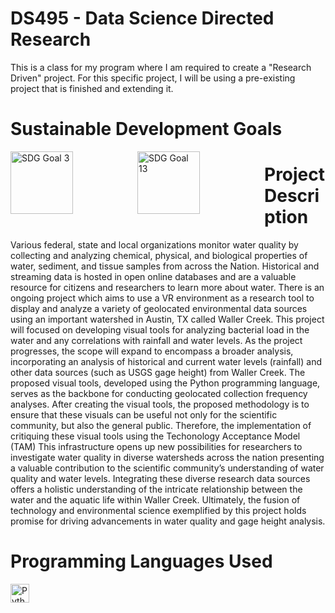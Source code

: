 # DS495 - Data Science Directed Research 
This is a class for my program where I am required to create a "Research Driven" project. For this specific project, I will be using a pre-existing project that is finished and extending it. 

# Sustainable Development Goals
 <img align="left" alt="SDG Goal 3" width="100px" style="padding-right:100px;" src="https://knowsdgs.jrc.ec.europa.eu/themes/sdgs/assets/img/sdg3.png" />
 <img align="left" alt="SDG Goal 13" width="100px" style="padding-right:100px;" src="https://knowsdgs.jrc.ec.europa.eu/themes/sdgs/assets/img/sdg13.png" /> 



# Project Description
Various federal, state and local organizations monitor water quality by collecting and analyzing chemical, physical, and biological properties of water, sediment, and tissue samples from across the Nation. Historical and streaming data is hosted in open online databases and are a valuable resource for citizens and researchers to learn more about water. There is an ongoing project which aims to use a VR environment as a research tool to display and analyze a variety of geolocated environmental data sources using an important watershed in Austin, TX called Waller Creek. This project will focused on developing visual tools for analyzing bacterial load in the water and any correlations with rainfall and water levels. As the project progresses, the scope will expand to encompass a broader analysis, incorporating an analysis of historical and current water levels (rainfall)  and other data sources (such as USGS gage height)  from Waller Creek. The proposed visual tools, developed using the Python programming language, serves as the backbone for conducting geolocated collection frequency analyses. After creating the visual tools, the proposed methodology is to ensure that these visuals can be useful not only for the scientific community, but also the general public. Therefore, the implementation of critiquing these visual tools using the Techonology Acceptance Model (TAM) This infrastructure opens up new possibilities for researchers to investigate water quality in diverse watersheds across the nation presenting a valuable contribution to the scientific community’s understanding of water quality and water levels. Integrating these diverse research data sources offers a holistic understanding of the intricate relationship between the water and the aquatic life within Waller Creek. Ultimately, the fusion of technology and environmental science exemplified by this project holds promise for driving advancements in water quality and gage height analysis.



# Programming Languages Used 
<img align="left" alt="Python" width="30px" style="padding-right:10px;" src="https://cdn.jsdelivr.net/gh/devicons/devicon/icons/python/python-plain.svg" />



